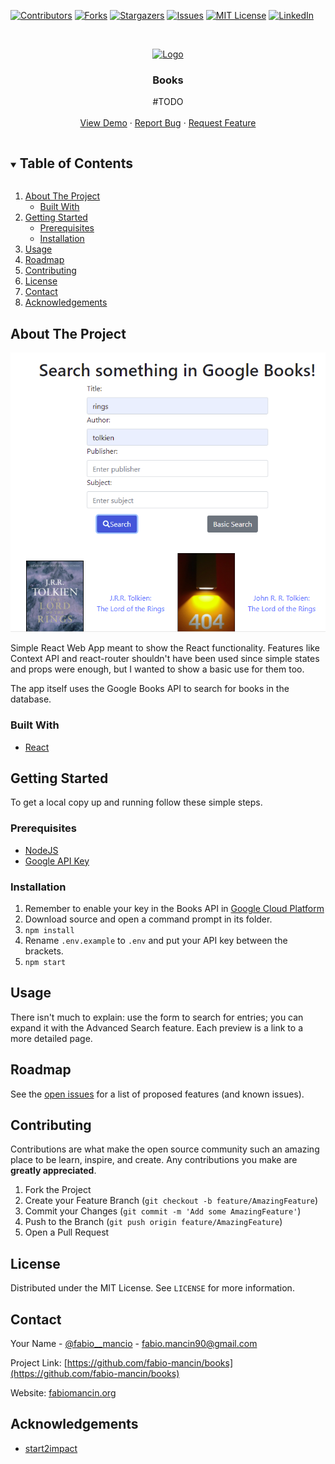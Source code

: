 [![Contributors][contributors-shield]][contributors-url]
[![Forks][forks-shield]][forks-url]
[![Stargazers][stars-shield]][stars-url]
[![Issues][issues-shield]][issues-url]
[![MIT License][license-shield]][license-url]
[![LinkedIn][linkedin-shield]][linkedin-url]

<br />
<p align="center">
  <a href="https://github.com/fabio-mancin/books">
    <img src="" alt="Logo" width="80" height="80">
  </a>

  <h3 align="center">Books</h3>

  <p align="center">
    #TODO
    <br />
    <br />
    <a href="https://github.com/fabio-mancin/books">View Demo</a>
    ·
    <a href="https://github.com/fabio-mancin/books/issues">Report Bug</a>
    ·
    <a href="https://github.com/fabio-mancin/books/issues">Request Feature</a>
  </p>
</p>

<details open="open">
  <summary><h2 style="display: inline-block">Table of Contents</h2></summary>
  <ol>
    <li>
      <a href="#about-the-project">About The Project</a>
      <ul>
        <li><a href="#built-with">Built With</a></li>
      </ul>
    </li>
    <li>
      <a href="#getting-started">Getting Started</a>
      <ul>
        <li><a href="#prerequisites">Prerequisites</a></li>
        <li><a href="#installation">Installation</a></li>
      </ul>
    </li>
    <li><a href="#usage">Usage</a></li>
    <li><a href="#roadmap">Roadmap</a></li>
    <li><a href="#contributing">Contributing</a></li>
    <li><a href="#license">License</a></li>
    <li><a href="#contact">Contact</a></li>
    <li><a href="#acknowledgements">Acknowledgements</a></li>
  </ol>
</details>

## About The Project

![Product Name Screen Shot](public/screenshot.png)

Simple React Web App meant to show the React functionality. Features like Context API and react-router shouldn't have been used since simple states and props were enough, but I wanted to show a basic use for them too.

The app itself uses the Google Books API to search for books in the database.


### Built With

* [React](https://reactjs.org/)

## Getting Started

To get a local copy up and running follow these simple steps.

### Prerequisites

* [NodeJS](https://nodejs.org/en/)
* [Google API Key](https://cloud.google.com/docs/authentication/api-keys)

### Installation

1. Remember to enable your key in the Books API in [Google Cloud Platform](https://console.cloud.google.com/apis/library/books.googleapis.com)
2. Download source and open a command prompt in its folder.
3. `npm install`
4. Rename `.env.example` to `.env` and put your API key between the brackets.
5. `npm start`

<!-- USAGE EXAMPLES -->
## Usage

There isn't much to explain: use the form to search for entries; you can expand it with the Advanced Search feature. Each preview is a link to a more detailed page.

## Roadmap

See the [open issues](https://github.com/fabio-mancin/books/issues) for a list of proposed features (and known issues).

## Contributing

Contributions are what make the open source community such an amazing place to be learn, inspire, and create. Any contributions you make are **greatly appreciated**.

1. Fork the Project
2. Create your Feature Branch (`git checkout -b feature/AmazingFeature`)
3. Commit your Changes (`git commit -m 'Add some AmazingFeature'`)
4. Push to the Branch (`git push origin feature/AmazingFeature`)
5. Open a Pull Request

## License

Distributed under the MIT License. See `LICENSE` for more information.

## Contact

Your Name - [@fabio__mancio](https://twitter.com/fabio__mancio) - fabio.mancin90@gmail.com

Project Link: [https://github.com/fabio-mancin/books](https://github.com/fabio-mancin/books)

Website: [fabiomancin.org](https://fabiomancin.org)

## Acknowledgements

* [start2impact](start2impact.it)

[contributors-shield]: https://img.shields.io/github/contributors/fabio-mancin/books.svg?style=for-the-badge
[contributors-url]: https://github.com/fabio-mancin/books/graphs/contributors
[forks-shield]: https://img.shields.io/github/forks/fabio-mancin/books.svg?style=for-the-badge
[forks-url]: https://github.com/fabio-mancin/books/network/members
[stars-shield]: https://img.shields.io/github/stars/fabio-mancin/books.svg?style=for-the-badge
[stars-url]: https://github.com/fabio-mancin/books/stargazers
[issues-shield]: https://img.shields.io/github/issues/fabio-mancin/books.svg?style=for-the-badge
[issues-url]: https://github.com/fabio-mancin/books/issues
[license-shield]: https://img.shields.io/github/license/fabio-mancin/books.svg?style=for-the-badge
[license-url]: https://github.com/fabio-mancin/books/blob/master/LICENSE.txt
[linkedin-shield]: https://img.shields.io/badge/-LinkedIn-black.svg?style=for-the-badge&logo=linkedin&colorB=555
[linkedin-url]: https://linkedin.com/in/fabio-mancin
